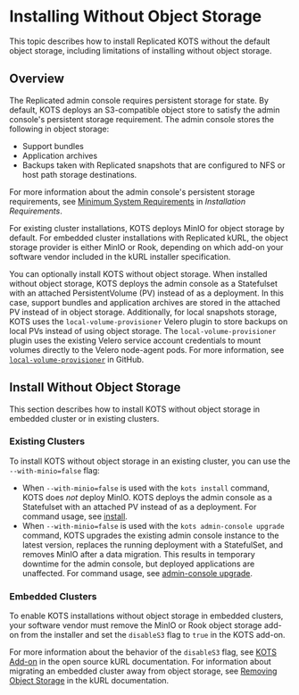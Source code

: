 # Installing Without Object Storage

This topic describes how to install Replicated KOTS without the default object storage, including limitations of installing without object storage.

## Overview

The Replicated admin console requires persistent storage for state. By default, KOTS deploys an S3-compatible object store to satisfy the admin console's persistent storage requirement. The admin console stores the following in object storage:
* Support bundles
* Application archives 
* Backups taken with Replicated snapshots that are configured to NFS or host path storage destinations.

For more information about the admin console's persistent storage requirements, see [Minimum System Requirements](/enterprise/installing-general-requirements#minimum-system-requirements) in _Installation Requirements_.

For existing cluster installations, KOTS deploys MinIO for object storage by default. For embedded cluster installations with Replicated kURL, the object storage provider is either MinIO or Rook, depending on which add-on your software vendor included in the kURL installer specification. 

You can optionally install KOTS without object storage. When installed without object storage, KOTS deploys the admin console as a Statefulset with an attached PersistentVolume (PV) instead of as a deployment. In this case, support bundles and application archives are stored in the attached PV instead of in object storage. Additionally, for local snapshots storage, KOTS uses the `local-volume-provisioner` Velero plugin to store backups on local PVs instead of using object storage. The `local-volume-provisioner` plugin uses the existing Velero service account credentials to mount volumes directly to the Velero node-agent pods. For more information, see [`local-volume-provisioner`](https://github.com/replicatedhq/local-volume-provider) in GitHub.

## Install Without Object Storage

This section describes how to install KOTS without object storage in embedded cluster or in existing clusters.

### Existing Clusters

To install KOTS without object storage in an existing cluster, you can use the `--with-minio=false` flag:
* When `--with-minio=false` is used with the `kots install` command, KOTS does _not_ deploy MinIO. KOTS deploys the admin console as a Statefulset with an attached PV instead of as a deployment. For command usage, see [install](/reference/kots-cli-install/).
* When `--with-minio=false` is used with the `kots admin-console upgrade` command, KOTS upgrades the existing admin console instance to the latest version, replaces the running deployment with a StatefulSet, and removes MinIO after a data migration. This results in temporary downtime for the admin console, but deployed applications are unaffected. For command usage, see [admin-console upgrade](/reference/kots-cli-admin-console-upgrade/).

### Embedded Clusters

To enable KOTS installations without object storage in embedded clusters, your software vendor must remove the MinIO or Rook object storage add-on from the installer and set the `disableS3` flag to `true` in the KOTS add-on.

For more information about the behavior of the `disableS3` flag, see [KOTS Add-on](https://kurl.sh/docs/add-ons/kotsadm) in the open source kURL documentation. For information about migrating an embedded cluster away from object storage, see [Removing Object Storage](https://kurl.sh/docs/install-with-kurl/removing-object-storage) in the kURL documentation.
